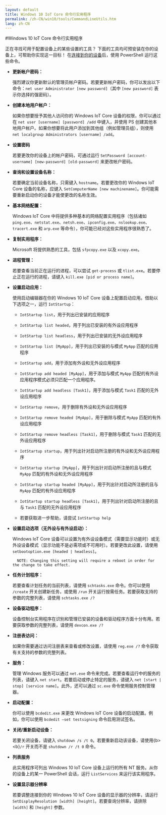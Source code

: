```yaml
---
layout: default
title: Windows 10 IoT Core 命令行实用程序
permalink: /zh-CN/win10/tools/CommandLineUtils.htm
lang: zh-CN
---
```


#Windows 10 IoT Core 命令行实用程序

正在寻找可用于配置设备上的某些设置的工具？ 下面的工具均可预安装在你的设备上，可帮助你实现这一目标！ 在[连接到你的设备]({{site.baseurl}}/{{page.lang}}/win10/samples/PowerShell.htm)后，使用 PowerShell 运行这些命令。

* **更新帐户密码：**

	强烈建议你更新默认的管理员帐户密码。若要更新帐户密码，你可以发出以下命令：`net user Administrator [new password]`（其中 `[new password]` 表示你选择的强密码）。

* **创建本地用户帐户：**

	如果你想要授予其他人访问你的 Windows IoT Core 设备的权限，你可以通过在 `net user [username] [password] /add` 中键入，并使用 PS 创建其他本地用户帐户。如果你想要将此用户添加到其他组（例如管理员组），则使用 `net localgroup Administrators [username] /add`。

* **设置密码**

	若要更改你的设备上的帐户密码，可通过运行 `SetPassword [account-username] [new-password] [old-password]` 来更改帐户密码。

* **查询和设置设备名称：**

	若要确定当前设备名称，只需键入 `hostname`。若要更改你的 Windows IoT Core 设备的名称，应键入 `SetComputerName [new machinename]`。你可能需要重新启动你的设备才能使更改的名称生效。

* **基本网络配置：**

	Windows IoT Core 中将提供多种基本的网络配置实用程序（包括诸如 `ping.exe`、`netstat.exe`、`netsh.exe`、`ipconfig.exe`、`nslookup.exe`、`tracert.exe` 和 `arp.exe` 等命令），你可能已经对这些实用程序很熟悉了。

* **复制实用程序：**

	Microsoft 将提供熟悉的工具，包括 `sfpcopy.exe` 以及 `xcopy.exe`。

* **进程管理：**

	若要查看当前正在运行的进程，可以尝试 `get-process` 或 `tlist.exe`。若要停止正在运行的进程，请键入 `kill.exe [pid or process name]`。

* **设置启动应用：**

	使用启动编辑器在你的 Windows 10 IoT Core 设备上配置启动应用。借助以下选项之一，运行 `IotStartup`：

	* `IotStartup list`，用于列出已安装的应用程序

    * `IotStartup list headed`，用于列出已安装的有外设应用程序

    * `IotStartup list headless`，用于列出已安装的无外设应用程序

    * `IotStartup list [MyApp]`，用于列出已安装的与模式 `MyApp` 匹配的应用程序

    * `IotStartup add`，用于添加有外设和无外设应用程序

    * `IotStartup add headed [MyApp]`，用于添加与模式 `MyApp` 匹配的有外设应用程序模式必须只匹配一个应用程序。

    * `IotStartup add headless [Task1]`，用于添加与模式 `Task1` 匹配的无外设应用程序

    * `IotStartup remove`，用于删除有外设和无外设应用程序

    * `IotStartup remove headed [MyApp]`，用于删除与模式 `MyApp` 匹配的有外设应用程序

    * `IotStartup remove headless [Task1]`，用于删除与模式 `Task1` 匹配的无外设应用程序

    * `IotStartup startup`，用于列出针对启动所注册的有外设和无外设应用程序

    * `IotStartup startup [MyApp]`，用于列出针对启动所注册的且与模式 `MyApp` 匹配的有外设和无外设应用程序

    * `IotStartup startup headed [MyApp]`，用于列出针对启动所注册的且与 `MyApp` 匹配的有外设应用程序

    * `IotStartup startup headless [Task1]`，用于列出针对启动所注册的且与 `Task1` 匹配的无外设应用程序

	* 若要获取进一步帮助，请尝试 `IotStartup help`

* **设置启动选项（无外设与有外设启动）：**

	Windows IoT Core 设备可以设置为有外设设备模式（需要显示功能时）或无外设设备模式（显示功能不是必需项或不可用时）。若要更改此设置，请使用 `setbootoption.exe [headed | headless]`。

		NOTE: Changing this setting will require a reboot in order for the change to take effect.

* **任务计划程序：**

	若要查看计划任务的当前列表，请使用 `schtasks.exe` 命令。你可以使用 `/create` 开关创建新任务，或使用 `/run` 开关运行按需任务。若要获取支持的参数的完整列表，请使用 `schtasks.exe /?`

* **设备驱动程序：**

	设备控制台实用程序在识别和管理已安装的设备和驱动程序方面十分有用。若要获取参数的完整列表，请使用 `devcon.exe /?`

* **注册表访问：**

	如果你需要通过访问注册表来查看或修改设置，请使用 `reg.exe /?` 命令获取有关支持的参数的完整列表。

* **服务：**

	管理 Windows 服务可以通过 `net.exe` 命令来完成。若要查看运行中的服务的列表，请键入 `net start`。若要启动或停止特定的服务，请键入 `net [start | stop] [service name]`。此外，还可以通过 `sc.exe` 命令使用服务控制管理器。

* **启动配置：**

	你可以使用 `bcdedit.exe` 来更改 Windows IoT Core 设备的启动配置。例如，你可以使用 `bcdedit –set testsigning` 命令启用测试签名。

* **关闭/重新启动设备：**

	若要关闭设备，请键入 `shutdown /s /t 0`。若要重新启动该设备，请使用{b\> \<b}`/r` 开关而不是 `shutdown /r /t 0` 命令。

* **列表服务**

	此实用程序可列出 Windows 10 IoT Core 设备上运行的所有 NT 服务。从你的设备上的某一 PowerShell 会话，运行 `ListServices` 来运行该实用程序。

* **设置显示器分辨率**

	若要调整连接到你的 Windows 10 IoT Core 设备的显示器的分辨率，请运行 `SetDisplayResolution [width] [height]`。若要查询分辨率，请排除 `[width]` 和 `[height]` 参数。

